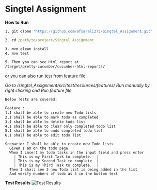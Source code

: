 # Singtel Assignment

**How to Run**

```cmd
1. git clone "https://github.com/afsarali273/Singtel_Assignment.git"

2. cd /path/to/project/Singtel_Assignment

3. mvn clean install
4. mvn test 

5. Then you can see Html report at 
/target/pretty-cucumber/cucumber-html-reports/

```

or you can also run test from feature file

*Go to /singtel_Assignment/src/test/resources/features/
Run manually by right clicking and Run feature file.*

```html
Below Tests are covered:

Feature :
1.I shall be able to create new Todo lists
2.I shall be able to mark todo as completed
3.I shall be able to delete todo list
4.I shall be able to clear only completed todo list
5.I shall be able to undo completed todo list
6.I shall be able to edit todo list

```

```gherkin
Scenario: I shall be able to create new Todo lists
  Given I am on the todo page
  When I insert my todo tasks in the input field and press enter
    | This is my First Task to complete.  |
    | This is my Second Task to complete. |
    | This is my Third Task to complete.  |
  Then I shall see 3 new Todo list is being added in the list
  And verify numbers of todo as 3 in the bottom text

```

**Test Results**
![Test Results](https://github.com/afsarali273/Singtel_Assignment/blob/master/singtel-assignment.png)


